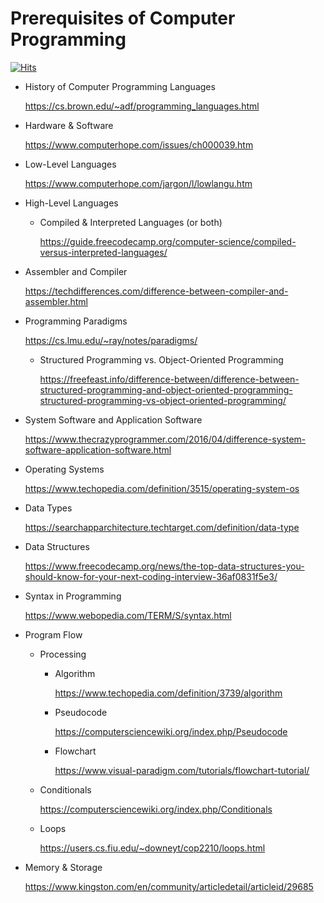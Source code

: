 # Prerequisites of Computer Programming



[![Hits](https://hits.seeyoufarm.com/api/count/incr/badge.svg?url=https%3A%2F%2Fgithub.com%2Fxdvrx1%2Fprerequisites-of-computer-programming&count_bg=%2379C83D&title_bg=%23555555&icon=&icon_color=%23E7E7E7&title=PAGE+VIEWS&edge_flat=false)](https://hits.seeyoufarm.com)

- History of Computer Programming Languages

	<https://cs.brown.edu/~adf/programming_languages.html>


- Hardware & Software

	<https://www.computerhope.com/issues/ch000039.htm>


- Low-Level Languages

	<https://www.computerhope.com/jargon/l/lowlangu.htm>	


- High-Level Languages  
	- Compiled & Interpreted Languages (or both)

		<https://guide.freecodecamp.org/computer-science/compiled-versus-interpreted-languages/>


- Assembler and Compiler

	<https://techdifferences.com/difference-between-compiler-and-assembler.html>


- Programming Paradigms
	
	<https://cs.lmu.edu/~ray/notes/paradigms/>


	- Structured Programming vs. Object-Oriented Programming
	
		<https://freefeast.info/difference-between/difference-between-structured-programming-and-object-oriented-programming-structured-programming-vs-object-oriented-programming/>


- System Software and Application Software

	<https://www.thecrazyprogrammer.com/2016/04/difference-system-software-application-software.html>


- Operating Systems

	<https://www.techopedia.com/definition/3515/operating-system-os>


- Data Types  
	
	<https://searchapparchitecture.techtarget.com/definition/data-type>


- Data Structures

	<https://www.freecodecamp.org/news/the-top-data-structures-you-should-know-for-your-next-coding-interview-36af0831f5e3/>


- Syntax in Programming

	<https://www.webopedia.com/TERM/S/syntax.html>


- Program Flow
	- Processing  	
		- Algorithm
		
			<https://www.techopedia.com/definition/3739/algorithm>
			
			
		- Pseudocode

			<https://computersciencewiki.org/index.php/Pseudocode>

	
		- Flowchart

			<https://www.visual-paradigm.com/tutorials/flowchart-tutorial/>
	
	
	- Conditionals
	
		<https://computersciencewiki.org/index.php/Conditionals>


	- Loops

		<https://users.cs.fiu.edu/~downeyt/cop2210/loops.html>


- Memory & Storage

	<https://www.kingston.com/en/community/articledetail/articleid/29685>
